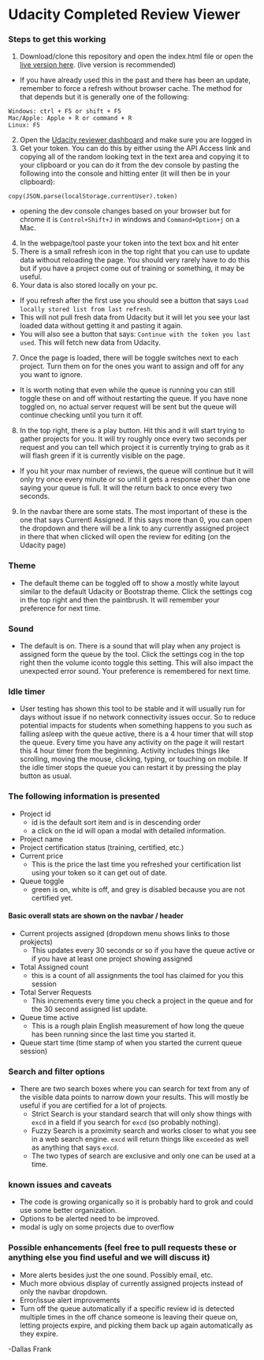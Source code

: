 # Udacity Completed Review Viewer

### Steps to get this working

1. Download/clone this repository and open the index.html file or open the [live version here](https://simplydallas.github.io/udacityreviewqueue/).  (live version is recommended)
  * If you have already used this in the past and there has been an update, remember to force a refresh without browser cache.  The method for that depends but it is generally one of the following:
  ```
  Windows: ctrl + F5 or shift + F5
  Mac/Apple: Apple + R or command + R
  Linux: F5
  ```
2. Open the [Udacity reviewer dashboard](https://review.udacity.com/#!/submissions/dashboard) and make sure you are logged in
3. Get your token.  You can do this by either using the API Access link and copying all of the random looking text in the text area and copying it to your clipboard or you can do it from the dev console by pasting the following into the console and hitting enter (it will then be in your clipboard):
  ```
  copy(JSON.parse(localStorage.currentUser).token)
  ```
  * opening the dev console changes based on your browser but for chrome it is `Control+Shift+J` in windows and `Command+Option+j` on a Mac.

4. In the webpage/tool paste your token into the text box and hit enter
5. There is a small refresh icon in the top right that you can use to update data without reloading the page.  You should very rarely have to do this but if you have a project come out of training or something, it may be useful.
6. Your data is also stored locally on your pc.
  * If you refresh after the first use you should see a button that says `Load locally stored list from last refresh`.
  * This will not pull fresh data from Udacity but it will let you see your last loaded data without getting it and pasting it again.
  * You will also see a button that says: `Continue with the token you last used`.  This will fetch new data from Udacity.
7. Once the page is loaded, there will be toggle switches next to each project.  Turn them on for the ones you want to assign and off for any you want to ignore.
  * It is worth noting that even while the queue is running you can still toggle these on and off without restarting the queue.  If you have none toggled on, no actual server request will be sent but the queue will continue checking until you turn it off.
8. In the top right, there is a play button.  Hit this and it will start trying to gather projects for you.  It will try roughly once every two seconds per request and you can tell which project it is currently trying to grab as it will flash green if it is currently visible on the page.
  * If you hit your max number of reviews, the queue will continue but it will only try once every minute or so until it gets a response other than one saying your queue is full.  It will the return back to once every two seconds.
9. In the navbar there are some stats.  The most important of these is the one that says Currentl Assigned.  If this says more than 0, you can open the dropdown and there will be a link to any currently assigned project in there that when clicked will open the review for editing (on the Udacity page)

### Theme

* The default theme can be toggled off to show a mostly white layout similar to the default Udacity or Bootstrap theme.  Click the settings cog in the top right and then the paintbrush.  It will remember your preference for next time.

### Sound

* The default is on.  There is a sound that will play when any project is assigned form the queue by the tool.  Click the settings cog in the top right then the volume iconto toggle this setting.  This will also impact the unexpected error sound.  Your preference is remembered for next time.

### Idle timer
* User testing has shown this tool to be stable and it will usually run for days without issue if no network connectivity issues occur.  So to reduce potential impacts for students when something happens to you such as falling asleep with the queue active, there is a 4 hour timer that will stop the queue.  Every time you have any activity on the page it will restart this 4 hour timer from the beginning.  Activity includes things like scrolling, moving the mouse, clicking, typing, or touching on mobile.  If the idle timer stops the queue you can restart it by pressing the play button as usual.

### The following information is presented

* Project id
  * id is the default sort item and is in descending order
  * a click on the id will opan a modal with detailed information.
* Project name
* Project certification status (training, certified, etc.)
* Current price
  * This is the price the last time you refreshed your certification list using your token so it can get out of date.
* Queue toggle
  * green is on, white is off, and grey is disabled because you are not certified yet.

#### Basic overall stats are shown on the navbar / header

* Current projects assigned (dropdown menu shows links to those prokjects)
  * This updates every 30 seconds or so if you have the queue active or if you have at least one project showing assigned
* Total Assigned count
  * this is a count of all assignments the tool has claimed for you this session
* Total Server Requests
  * This increments every time you check a project in the queue and for the 30 second assigned list update.
* Queue time active
  * This is a rough plain English measurement of how long the queue has been running since the last time you started it.
* Queue start time (time stamp of when you started the current queue session)

### Search and filter options

* There are two search boxes where you can search for text from any of the visible data points to narrow down your results.  This will mostly be useful if you are certified for a lot of projects.
  * Strict Search is your standard search that will only show things with `excd` in a field if you search for `excd` (so probably nothing).
  * Fuzzy Search is a proximity search and works closer to what you see in a web search engine.  `excd` will return things like `exceeded` as well as anything that says `excd`.
  * The two types of search are exclusive and only one can be used at a time.

### known issues and caveats

* The code is growing organically so it is probably hard to grok and could use some better organization.
* Options to be alerted need to be improved.
* modal is ugly on some projects due to overflow

### Possible enhancements (feel free to pull requests these or anything else you find useful and we will discuss it)

* More alerts besides just the one sound.  Possibly email, etc.
* Much more obvious display of currently assigned projects instead of only the navbar dropdown.
* Error/issue alert improvements
* Turn off the queue automatically if a specific review id is detected multiple times in the off chance someone is leaving their queue on, letting projects expire, and picking them back up again automatically as they expire.

-Dallas Frank